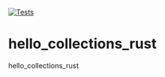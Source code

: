[![Tests](https://github.com/nalbarr/hello_collections_rust/actions/workflows/tests.yml/badge.svg)](https://github.com/nalbarr/hello-rust-cicd/actions/workflows/tests.yml)
# hello_collections_rust
hello_collections_rust
